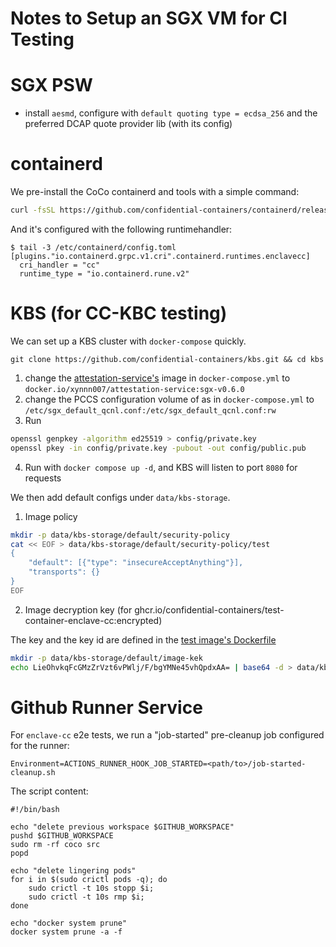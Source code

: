 # Notes to Setup an SGX VM for CI Testing

# SGX PSW

- install `aesmd`, configure with `default quoting type = ecdsa_256` and the preferred DCAP quote provider lib (with its config)

# containerd
We pre-install the CoCo containerd and tools with a simple command:

```bash
curl -fsSL https://github.com/confidential-containers/containerd/releases/download/v1.6.8.1/cri-containerd-cni-1.6.8.1-linux-amd64.tar.gz | sudo tar zx -C /
```

And it's configured with the following runtimehandler:
```
$ tail -3 /etc/containerd/config.toml
[plugins."io.containerd.grpc.v1.cri".containerd.runtimes.enclavecc]
  cri_handler = "cc"
  runtime_type = "io.containerd.rune.v2"
```

# KBS (for CC-KBC testing)

We can set up a KBS cluster with `docker-compose` quickly.

```
git clone https://github.com/confidential-containers/kbs.git && cd kbs
```

1. change the [attestation-service's](https://github.com/confidential-containers/attestation-service/blob/main/Dockerfile.as) image in `docker-compose.yml` to `docker.io/xynnn007/attestation-service:sgx-v0.6.0`
2. change the PCCS configuration volume of as in `docker-compose.yml` to `/etc/sgx_default_qcnl.conf:/etc/sgx_default_qcnl.conf:rw`
3. Run

```bash
openssl genpkey -algorithm ed25519 > config/private.key
openssl pkey -in config/private.key -pubout -out config/public.pub
```

4. Run with `docker compose up -d`, and KBS will listen to port `8080` for requests

We then add default configs under `data/kbs-storage`.

1. Image policy
```bash
mkdir -p data/kbs-storage/default/security-policy
cat << EOF > data/kbs-storage/default/security-policy/test
{
    "default": [{"type": "insecureAcceptAnything"}],
    "transports": {}
}
EOF
```
2. Image decryption key (for ghcr.io/confidential-containers/test-container-enclave-cc:encrypted)

The key and the key id are defined in the [test image's Dockerfile](../tools/packaging/build/test-image/Dockerfile)
```bash
mkdir -p data/kbs-storage/default/image-kek
echo LieOhvkqFcGMzZrVzt6vPWlj/F/bgYMNe45vhQpdxAA= | base64 -d > data/kbs-storage/default/image-kek/11032d96-dccd-46a3-9244-93644d76745f
```
# Github Runner Service
For `enclave-cc` e2e tests, we run a "job-started" pre-cleanup job configured
for the runner:

```
Environment=ACTIONS_RUNNER_HOOK_JOB_STARTED=<path/to>/job-started-cleanup.sh
```

The script content:
```
#!/bin/bash

echo "delete previous workspace $GITHUB_WORKSPACE"
pushd $GITHUB_WORKSPACE
sudo rm -rf coco src
popd

echo "delete lingering pods"
for i in $(sudo crictl pods -q); do
    sudo crictl -t 10s stopp $i;
    sudo crictl -t 10s rmp $i;
done

echo "docker system prune"
docker system prune -a -f
```
